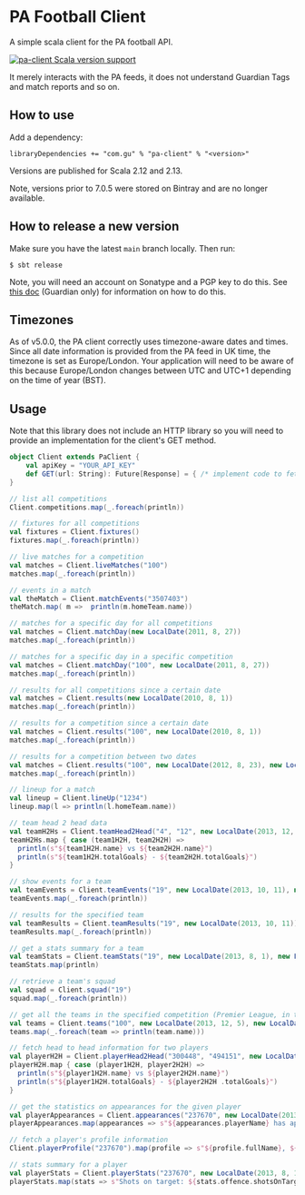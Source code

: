 # PA Football Client

A simple scala client for the PA football API.

[![pa-client Scala version support](https://index.scala-lang.org/guardian/pa-football-client/pa-client/latest-by-scala-version.svg?platform=jvm)](https://index.scala-lang.org/guardian/pa-football-client/pa-client)

It merely interacts with the PA feeds, it does not understand Guardian
Tags and match reports and so on.

## How to use

Add a dependency:

```
libraryDependencies += "com.gu" % "pa-client" % "<version>"
```

Versions are published for Scala 2.12 and 2.13.

Note, versions prior to 7.0.5 were stored on Bintray and are no longer
available.

## How to release a new version

Make sure you have the latest `main` branch locally. Then run:

    $ sbt release

Note, you will need an account on Sonatype and a PGP key to do this. See [this
doc](https://docs.google.com/document/d/1rNXjoZDqZMsQblOVXPAIIOMWuwUKe3KzTCttuqS7AcY)
(Guardian only) for information on how to do this.

## Timezones

As of v5.0.0, the PA client correctly uses timezone-aware dates and
times. Since all date information is provided from the PA feed in UK
time, the timezone is set as Europe/London. Your application will need
to be aware of this because Europe/London changes between UTC and
UTC+1 depending on the time of year (BST).

## Usage

Note that this library does not include an HTTP library so you will
need to provide an implementation for the client's GET method.

```scala
object Client extends PaClient {
    val apiKey = "YOUR_API_KEY"
    def GET(url: String): Future[Response] = { /* implement code to fetch a url */ }
}

// list all competitions
Client.competitions.map(_.foreach(println))

// fixtures for all competitions
val fixtures = Client.fixtures()
fixtures.map(_.foreach(println))

// live matches for a competition
val matches = Client.liveMatches("100")
matches.map(_.foreach(println))

// events in a match
val theMatch = Client.matchEvents("3507403")
theMatch.map( m =>  println(m.homeTeam.name))

// matches for a specific day for all competitions
val matches = Client.matchDay(new LocalDate(2011, 8, 27))
matches.map(_.foreach(println))

// matches for a specific day in a specific competition
val matches = Client.matchDay("100", new LocalDate(2011, 8, 27))
matches.map(_.foreach(println))

// results for all competitions since a certain date
val matches = Client.results(new LocalDate(2010, 8, 1))
matches.map(_.foreach(println))

// results for a competition since a certain date
val matches = Client.results("100", new LocalDate(2010, 8, 1))
matches.map(_.foreach(println))

// results for a competition between two dates
val matches = Client.results("100", new LocalDate(2012, 8, 23), new LocalDate(2012, 9, 1))
matches.map(_.foreach(println))

// lineup for a match
val lineup = Client.lineUp("1234")
lineup.map(l => println(l.homeTeam.name))

// team head 2 head data
val teamH2Hs = Client.teamHead2Head("4", "12", new LocalDate(2013, 12, 2), new LocalDate(2014, 1, 24))
teamH2Hs.map { case (team1H2H, team2H2H) =>
  println(s"${team1H2H.name} vs ${team2H2H.name}")
  println(s"${team1H2H.totalGoals} - ${team2H2H.totalGoals}")
}

// show events for a team
val teamEvents = Client.teamEvents("19", new LocalDate(2013, 10, 11), new LocalDate(2014, 1, 24))
teamEvents.map(_.foreach(println))

// results for the specified team
val teamResults = Client.teamResults("19", new LocalDate(2013, 10, 11))
teamResults.map(_.foreach(println))

// get a stats summary for a team
val teamStats = Client.teamStats("19", new LocalDate(2013, 8, 1), new LocalDate(2014, 2, 5))
teamStats.map(println)

// retrieve a team's squad
val squad = Client.squad("19")
squad.map(_.foreach(println))

// get all the teams in the specified competition (Premier League, in this example)
val teams = Client.teams("100", new LocalDate(2013, 12, 5), new LocalDate(2014, 2, 4))
teams.map(_.foreach(team => println(team.name)))

// fetch head to head information for two players
val playerH2H = Client.playerHead2Head("300448", "494151", new LocalDate(2013, 11, 3), new LocalDate(2014, 2, 4), "100")
playerH2H.map { case (player1H2H, player2H2H) =>
  println(s"${player1H2H.name} vs ${player2H2H.name}")
  println(s"${player1H2H.totalGoals} - ${player2H2H .totalGoals}")
}

// get the statistics on appearances for the given player
val playerAppearances = Client.appearances("237670", new LocalDate(2013, 9, 4), new LocalDate(2014, 2, 4))
playerAppearances.map(appearances => s"${appearances.playerName} has appeared ${appearances.total} times")

// fetch a player's profile information
Client.playerProfile("237670").map(profile => s"${profile.fullName}, ${profile.age} years old, ${profile.height} tall")

// stats summary for a player
val playerStats = Client.playerStats("237670", new LocalDate(2013, 8, 1), new LocalDate(2014, 2, 5))
playerStats.map(stats => s"Shots on target: ${stats.offence.shotsOnTargetPercentage.total}%")
```
